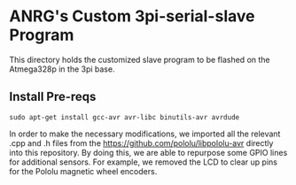 # ANRG's Custom 3pi-serial-slave Program

This directory holds the customized slave program to be flashed on the 
Atmega328p in the 3pi base.

## Install Pre-reqs

    sudo apt-get install gcc-avr avr-libc binutils-avr avrdude

In order to make the necessary modifications, we imported all the relevant
.cpp and .h files from the https://github.com/pololu/libpololu-avr directly into
this repository. By doing this, we are able to repurpose some GPIO lines for
additional sensors. For example, we removed the LCD to clear up pins for the
Pololu magnetic wheel encoders.